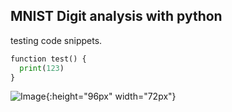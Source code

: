 ## MNIST Digit analysis with python


testing code snippets.
```python
function test() {
  print(123)
}
```

![Image](https://cdn.pixabay.com/photo/2017/09/08/19/05/a-2729782_960_720.png){:height="96px" width="72px"}


